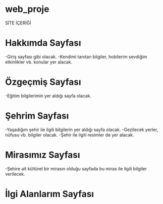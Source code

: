 # web_proje
SİTE İÇERİĞİ 
# Hakkımda Sayfası
-Giriş sayfası gibi olacak.
-Kendimi tanıtan bilgiler, hobilerim sevdiğim etkinlikler vb. konular yer alacak.
# Özgeçmiş Sayfası
-Eğitim bilgilerimin yer aldığı sayfa olacak.
# Şehrim Sayfası
-Yaşadığım şehir ile ilgili bilgilerin yer aldığı sayfa olacak.
-Gezilecek yerler, nüfusu vb. bilgiler olacak.
-Şehir ile ilgili resimler de yer alacak.
# Mirasımız Sayfası
-Şehire ait kültürel bir mirasın olduğu sayfada bu miras ile ilgili bilgiler verilecek.
# İlgi Alanlarım Sayfası
